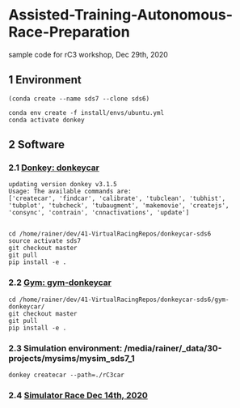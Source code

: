 # Assisted-Training-Autonomous-Race-Preparation
sample code for rC3 workshop, Dec 29th, 2020

## 1 Environment
```
(conda create --name sds7 --clone sds6)

conda env create -f install/envs/ubuntu.yml
conda activate donkey
```


## 2 Software
### 2.1 [Donkey: donkeycar](https://github.com/tawnkramer/gym-donkeycar)
```
updating version donkey v3.1.5
Usage: The available commands are:
['createcar', 'findcar', 'calibrate', 'tubclean', 'tubhist', 'tubplot', 'tubcheck', 'tubaugment', 'makemovie', 'createjs', 'consync', 'contrain', 'cnnactivations', 'update']


cd /home/rainer/dev/41-VirtualRacingRepos/donkeycar-sds6
source activate sds7
git checkout master
git pull
pip install -e .

```
### 2.2 [Gym: gym-donkeycar](https://github.com/Ottawa-Autonomous-Vehicle-Group/gym-donkeycar-pln)
```
cd /home/rainer/dev/41-VirtualRacingRepos/donkeycar-sds6/gym-donkeycar/
git checkout master
git pull
pip install -e .
```
### 2.3 Simulation environment: /media/rainer/_data/30-projects/mysims/mysim_sds7_1
```
donkey createcar --path=./rC3car
```

### 2.4 [Simulator Race Dec 14th, 2020](https://github.com/tawnkramer/gym-donkeycar/releases/tag/v20.11.17)


```
```
